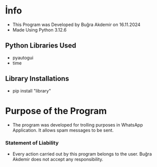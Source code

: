 # İnfo

- This Program was Developed by Buğra Akdemir on 16.11.2024
- Made Using Python 3.12.6

## Python Libraries Used

- pyautogui
- time

## Library Installations

- pip install "library"

# Purpose of the Program

- The program was developed for trolling purposes in WhatsApp Application. It allows spam messages to be sent.

### Statement of Liability

- Every action carried out by this program belongs to the user. Buğra Akdemir does not accept any responsibility.

